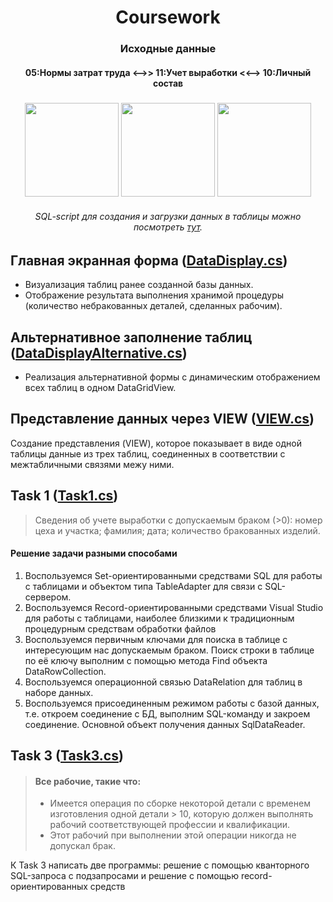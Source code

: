 <h1 align="center">Coursework</h1>

<h3 align="center"> Исходные данные</h3>

<h4 align="center">05:Нормы затрат труда <–>> 11:Учет выработки <<–> 10:Личный состав</h4>

<h3 align="center"><img src="https://github.com/norvdaw/Coursework-WinForms-SQL/blob/main/images/norm.PNG" height="150"/>
<img src="https://github.com/norvdaw/Coursework-WinForms-SQL/blob/main/images/sostav.PNG" height="150"/>
<img src="https://github.com/norvdaw/Coursework-WinForms-SQL/blob/main/images/uchet.PNG" height="150"/></h3>

<h6 align="center">SQL-script для создания и загрузки данных в таблицы можно посмотреть 
<a href="https://github.com/norvdaw/Coursework-WinForms-SQL/blob/main/proektCreateBD.sql" target="_blank">тут</a>.

## Главная экранная форма (<a href="https://github.com/norvdaw/Coursework-WinForms-SQL/blob/main/Coursework/DataDispley.cs" target="_blank">DataDisplay.cs</a>)

- Визуализация таблиц ранее созданной базы данных.
- Отображение результата выполнения хранимой процедуры 
(количество небракованных деталей, сделанных рабочим).

## Альтернативное заполнение таблиц (<a href="https://github.com/norvdaw/Coursework-WinForms-SQL/blob/main/Coursework/DataDispleyAlternative.cs" target="_blank">DataDisplayAlternative.cs</a>)

- Реализация альтернативной формы с динамическим отображением всех таблиц в одном DataGridView.

## Представление данных через VIEW (<a href="https://github.com/norvdaw/Coursework-WinForms-SQL/blob/main/Coursework/VIEW.cs" target="_blank">VIEW.cs</a>)

Создание представления (VIEW), которое показывает в виде одной таблицы данные из трех таблиц, соединенных в соответствии с межтабличными связями межу ними. 

## Task 1 (<a href="https://github.com/norvdaw/Coursework-WinForms-SQL/blob/main/Coursework/Task1.cs" target="_blank">Task1.cs</a>)

> Сведения об учете выработки с допускаемым браком (>0): номер цеха и участка; фамилия; дата; количество бракованных изделий.  

#### Решение задачи разными способами

1. Воспользуемся Set-ориентированными средствами SQL для работы с таблицами и объектом типа TableAdapter для связи с SQL-сервером.
2. Воспользуемся Record-ориентированными средствами Visual Studio для работы с таблицами, наиболее близкими к традиционным процедурным средствам обработки файлов
3. Воспользуемся первичным ключами для поиска в таблице с интересующим нас допускаемым браком. Поиск строки в таблице по её ключу выполним
с помощью метода Find объекта DataRowCollection.
4. Воспользуемся операционной связью DataRelation для таблиц в наборе данных.
5. Воспользуемся присоединенным режимом работы с базой данных,
т.е. откроем соединение с БД, выполним SQL-команду и закроем соединение. Основной объект получения данных SqlDataReader. 

## Task 3 (<a href="https://github.com/norvdaw/Coursework-WinForms-SQL/blob/main/Coursework/Task3.cs" target="_blank">Task3.cs</a>)

> #### Все рабочие, такие что:
> - Имеется операция по сборке некоторой детали с временем изготовления одной детали > 10, 
которую должен выполнять рабочий соответствующей профессии и квалификации.
> - Этот рабочий при выполнении этой операции никогда не допускал брак.

К Task 3 написать две программы: решение с помощью кванторного SQL-запроса с подзапросами и решение с помощью record-ориентированных средств
